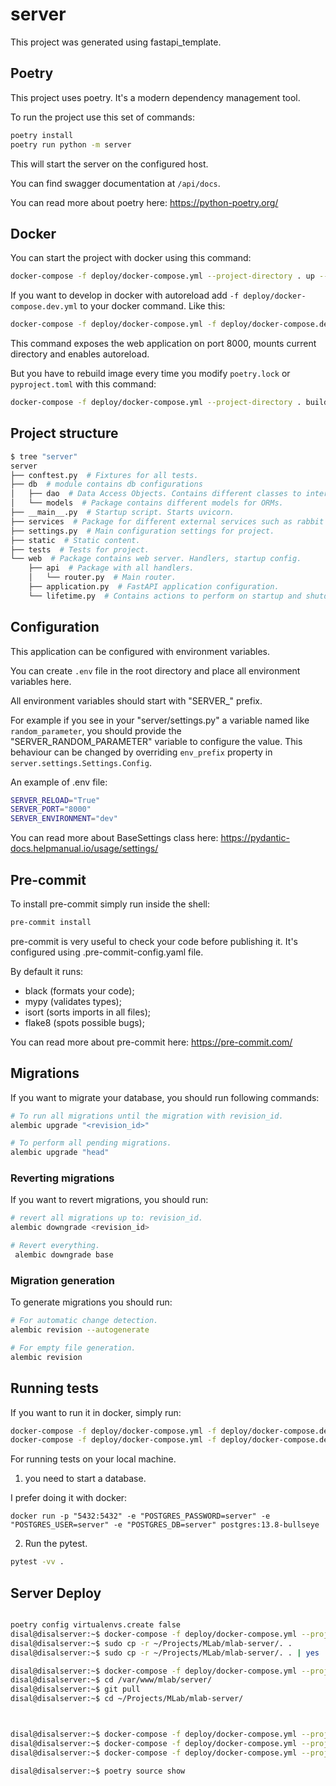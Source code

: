 # server

This project was generated using fastapi_template.

## Poetry

This project uses poetry. It's a modern dependency management
tool.

To run the project use this set of commands:

```bash
poetry install
poetry run python -m server
```

This will start the server on the configured host.

You can find swagger documentation at `/api/docs`.

You can read more about poetry here: https://python-poetry.org/

## Docker

You can start the project with docker using this command:

```bash
docker-compose -f deploy/docker-compose.yml --project-directory . up --build
```

If you want to develop in docker with autoreload add `-f deploy/docker-compose.dev.yml` to your docker command.
Like this:

```bash
docker-compose -f deploy/docker-compose.yml -f deploy/docker-compose.dev.yml --project-directory . up --build
```

This command exposes the web application on port 8000, mounts current directory and enables autoreload.

But you have to rebuild image every time you modify `poetry.lock` or `pyproject.toml` with this command:

```bash
docker-compose -f deploy/docker-compose.yml --project-directory . build
```

## Project structure

```bash
$ tree "server"
server
├── conftest.py  # Fixtures for all tests.
├── db  # module contains db configurations
│   ├── dao  # Data Access Objects. Contains different classes to interact with database.
│   └── models  # Package contains different models for ORMs.
├── __main__.py  # Startup script. Starts uvicorn.
├── services  # Package for different external services such as rabbit or redis etc.
├── settings.py  # Main configuration settings for project.
├── static  # Static content.
├── tests  # Tests for project.
└── web  # Package contains web server. Handlers, startup config.
    ├── api  # Package with all handlers.
    │   └── router.py  # Main router.
    ├── application.py  # FastAPI application configuration.
    └── lifetime.py  # Contains actions to perform on startup and shutdown.
```

## Configuration

This application can be configured with environment variables.

You can create `.env` file in the root directory and place all
environment variables here.

All environment variables should start with "SERVER_" prefix.

For example if you see in your "server/settings.py" a variable named like
`random_parameter`, you should provide the "SERVER_RANDOM_PARAMETER"
variable to configure the value. This behaviour can be changed by overriding `env_prefix` property
in `server.settings.Settings.Config`.

An example of .env file:
```bash
SERVER_RELOAD="True"
SERVER_PORT="8000"
SERVER_ENVIRONMENT="dev"
```

You can read more about BaseSettings class here: https://pydantic-docs.helpmanual.io/usage/settings/

## Pre-commit

To install pre-commit simply run inside the shell:
```bash
pre-commit install
```

pre-commit is very useful to check your code before publishing it.
It's configured using .pre-commit-config.yaml file.

By default it runs:
* black (formats your code);
* mypy (validates types);
* isort (sorts imports in all files);
* flake8 (spots possible bugs);


You can read more about pre-commit here: https://pre-commit.com/

## Migrations

If you want to migrate your database, you should run following commands:
```bash
# To run all migrations until the migration with revision_id.
alembic upgrade "<revision_id>"

# To perform all pending migrations.
alembic upgrade "head"
```

### Reverting migrations

If you want to revert migrations, you should run:
```bash
# revert all migrations up to: revision_id.
alembic downgrade <revision_id>

# Revert everything.
 alembic downgrade base
```

### Migration generation

To generate migrations you should run:
```bash
# For automatic change detection.
alembic revision --autogenerate

# For empty file generation.
alembic revision
```


## Running tests

If you want to run it in docker, simply run:

```bash
docker-compose -f deploy/docker-compose.yml -f deploy/docker-compose.dev.yml --project-directory . run --build --rm api pytest -vv .
docker-compose -f deploy/docker-compose.yml -f deploy/docker-compose.dev.yml --project-directory . down
```

For running tests on your local machine.
1. you need to start a database.

I prefer doing it with docker:
```
docker run -p "5432:5432" -e "POSTGRES_PASSWORD=server" -e "POSTGRES_USER=server" -e "POSTGRES_DB=server" postgres:13.8-bullseye
```


2. Run the pytest.
```bash
pytest -vv .
```

## Server Deploy

```bash

poetry config virtualenvs.create false
disal@disalserver:~$ docker-compose -f deploy/docker-compose.yml --project-directory . up --build -d
disal@disalserver:~$ sudo cp -r ~/Projects/MLab/mlab-server/. . 
disal@disalserver:~$ sudo cp -r ~/Projects/MLab/mlab-server/. . | yes

disal@disalserver:~$ docker-compose -f deploy/docker-compose.yml --project-directory . down
disal@disalserver:~$ cd /var/www/mlab/server/
disal@disalserver:~$ git pull
disal@disalserver:~$ cd ~/Projects/MLab/mlab-server/



disal@disalserver:~$ docker-compose -f deploy/docker-compose.yml --project-directory . run --rm alembic merge heads 
disal@disalserver:~$ docker-compose -f deploy/docker-compose.yml --project-directory . run --rm alembic merge heads --force
disal@disalserver:~$ docker-compose -f deploy/docker-compose.yml --project-directory . run --rm alembic history

disal@disalserver:~$ poetry source show
